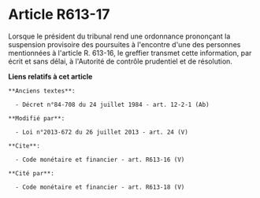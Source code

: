 # Article R613-17

Lorsque le président du tribunal rend une ordonnance prononçant la suspension provisoire des poursuites à l'encontre d'une
des personnes mentionnées à l'article R. 613-16, le greffier transmet cette information, par écrit et sans délai, à
l'Autorité de contrôle prudentiel et de résolution.

**Liens relatifs à cet article**

	**Anciens textes**:

	  - Décret n°84-708 du 24 juillet 1984 - art. 12-2-1 (Ab)

	**Modifié par**:

	  - Loi n°2013-672 du 26 juillet 2013 - art. 24 (V)

	**Cite**:

	  - Code monétaire et financier - art. R613-16 (V)

	**Cité par**:

	  - Code monétaire et financier - art. R613-18 (V)
